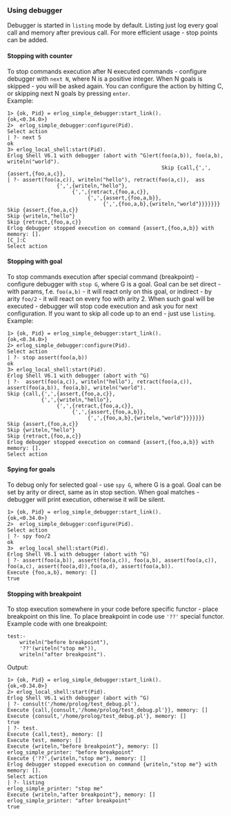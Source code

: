 ### Using debugger
Debugger is started in `listing` mode by default. Listing just log every goal call and memory after previous call. For
more efficient usage - stop points can be added. 

#### Stopping with counter
To stop commands execution after N executed commands - configure debugger with `next N`, where N is a positive integer.
When N goals is skipped - you will be asked again. You can configure the action by hitting C, or skipping next N goals 
by pressing `enter`.    
Example:

    1> {ok, Pid} = erlog_simple_debugger:start_link().
    {ok,<0.34.0>}
    2>  erlog_simple_debugger:configure(Pid).
    Select action
    | ?- next 5
    ok
    3> erlog_local_shell:start(Pid).
    Erlog Shell V6.1 with debugger (abort with ^G)ert(foo(a,b)), foo(a,b), writeln("world").
                                                      Skip {call,{',',{assert,{foo,a,c}},
    | ?- assert(foo(a,c)), writeln("hello"), retract(foo(a,c)),  ass
                    {',',{writeln,"hello"},
                         {',',{retract,{foo,a,c}},
                              {',',{assert,{foo,a,b}},
                                   {',',{foo,a,b},{writeln,"world"}}}}}}}
    Skip {assert,{foo,a,c}}
    Skip {writeln,"hello"}
    Skip {retract,{foo,a,c}}
    Erlog debugger stopped execution on command {assert,{foo,a,b}} with memory: [].
    [C_]:C
    Select action

#### Stopping with goal
To stop commands execution after special command (breakpoint) - configure debugger with `stop G`, where G is a goal. Goal
can be set direct - with params, f.e. `foo(a,b)` - it will react only on this goal, or indirect - by arity `foo/2` - it
will react on every foo with arity 2. When such goal will be executed - debugger will stop code execution and ask you for
next configuration. If you want to skip all code up to an end - just use `listing`.  
Example:

    1> {ok, Pid} = erlog_simple_debugger:start_link().
    {ok,<0.34.0>}
    2> erlog_simple_debugger:configure(Pid).
    Select action
    | ?- stop assert(foo(a,b))
    ok
    3> erlog_local_shell:start(Pid).
    Erlog Shell V6.1 with debugger (abort with ^G)
    | ?-  assert(foo(a,c)), writeln("hello"), retract(foo(a,c)),  assert(foo(a,b)), foo(a,b), writeln("world"). 
    Skip {call,{',',{assert,{foo,a,c}},
               {',',{writeln,"hello"},
                    {',',{retract,{foo,a,c}},
                         {',',{assert,{foo,a,b}},
                              {',',{foo,a,b},{writeln,"world"}}}}}}}
    Skip {assert,{foo,a,c}}
    Skip {writeln,"hello"}
    Skip {retract,{foo,a,c}}
    Erlog debugger stopped execution on command {assert,{foo,a,b}} with memory: [].
    Select action
    
#### Spying for goals
To debug only for selected goal - use `spy G`, where G is a goal. Goal can be set by arity or direct, same as in stop 
section. When goal matches - debugger will print execution, otherwise it will be silent.

    1> {ok, Pid} = erlog_simple_debugger:start_link().
    {ok,<0.34.0>}
    2>  erlog_simple_debugger:configure(Pid).
    Select action
    | ?- spy foo/2
    ok
    3>  erlog_local_shell:start(Pid).
    Erlog Shell V6.1 with debugger (abort with ^G)
    | ?- assert(foo(a,b)), assert(foo(a,c)), foo(a,b), assert(foo(a,c)), foo(a,c), assert(foo(a,d)),foo(a,d), assert(foo(a,b)).
    Execute {foo,a,b}, memory: []
    true
    
#### Stopping with breakpoint
To stop execution somewhere in your code before specific functor - place breakpoint on this line. To place breakpoint in 
code use `'??'` special functor.  
Example code with one breakpoint:  

    test:-
	    writeln("before breakpoint"),
	    '??'(writeln("stop me")),
	    writeln("after breakpoint").
Output:

    1> {ok, Pid} = erlog_simple_debugger:start_link().
    {ok,<0.34.0>}
    2> erlog_local_shell:start(Pid).
    Erlog Shell V6.1 with debugger (abort with ^G)
    | ?- consult('/home/prolog/test_debug.pl').
    Execute {call,{consult,'/home/prolog/test_debug.pl'}}, memory: []
    Execute {consult,'/home/prolog/test_debug.pl'}, memory: []
    true
    | ?- test.
    Execute {call,test}, memory: []
    Execute test, memory: []
    Execute {writeln,"before breakpoint"}, memory: []
    erlog_simple_printer: "before breakpoint"
    Execute {'??',{writeln,"stop me"}, memory: []
    Erlog debugger stopped execution on command {writeln,"stop me"} with memory: [].
    Select action
    | ?- listing 
    erlog_simple_printer: "stop me"
    Execute {writeln,"after breakpoint"}, memory: []
    erlog_simple_printer: "after breakpoint"
    true    
    